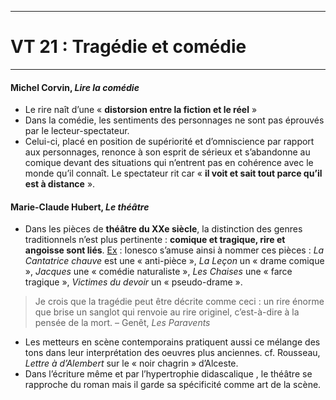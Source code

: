 ***
# VT 21 : Tragédie et comédie
***
#### Michel Corvin, *Lire la comédie* 

- Le rire naît d’une « **distorsion entre la fiction et le réel** »
- Dans la comédie, les sentiments des personnages ne sont pas éprouvés par le lecteur-spectateur.
- Celui-ci, placé en position de supériorité et d’omniscience par rapport aux personnages, renonce à son esprit de sérieux et s’abandonne au comique devant des situations qui n’entrent pas en cohérence avec le monde qu’il connaît. Le spectateur rit car « **il voit et sait tout parce qu’il est à distance** ». 

#### Marie-Claude Hubert, *Le théâtre*

- Dans les pièces de **théâtre du XXe siècle**, la distinction des genres traditionnels n’est plus pertinente : **comique et tragique, rire et angoisse sont liés**. <u>Ex</u> : Ionesco s’amuse ainsi à nommer ces pièces  : *La Cantatrice chauve* est une « anti-pièce », *La Leçon* un « drame comique », *Jacques* une « comédie naturaliste », *Les Chaises* une « farce tragique », *Victimes du devoir* un « pseudo-drame ».

> Je crois que la tragédie peut être décrite comme ceci : un rire énorme que brise un sanglot qui renvoie au rire originel, c’est-à-dire à la pensée de la mort. – Genêt, *Les Paravents* 

- Les metteurs en scène contemporains pratiquent aussi ce mélange des tons dans leur interprétation des oeuvres plus anciennes. cf. Rousseau, *Lettre à d’Alembert* sur le « noir chagrin » d’Alceste. 
- Dans l’écriture même et par l’hypertrophie didascalique , le théâtre se rapproche du roman mais il garde sa spécificité comme art de la scène.

